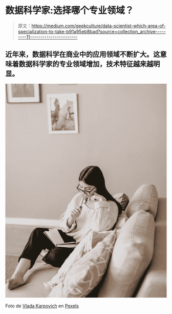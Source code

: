 # 数据科学家:选择哪个专业领域？

> 原文：<https://medium.com/geekculture/data-scientist-which-area-of-specialization-to-take-b91a95eb8bad?source=collection_archive---------11----------------------->

## 近年来，数据科学在商业中的应用领域不断扩大。这意味着数据科学家的专业领域增加，技术特征越来越明显。

![](img/c062d90a79d52cd9bed74f4207f2e0e5.png)

Foto de [Vlada Karpovich](https://www.pexels.com/es-es/@vlada-karpovich?utm_content=attributionCopyText&utm_medium=referral&utm_source=pexels) en [Pexels](https://www.pexels.com/es-es/foto/mujer-cuaderno-boligrafo-joven-4050338/?utm_content=attributionCopyText&utm_medium=referral&utm_source=pexels)
